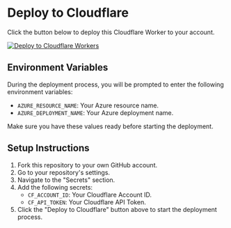 # Deploy to Cloudflare

Click the button below to deploy this Cloudflare Worker to your account.

[![Deploy to Cloudflare Workers](https://deploy.workers.cloudflare.com/button)](https://deploy.workers.cloudflare.com/?url=https://github.com/yangcheng/azure-openai)

## Environment Variables

During the deployment process, you will be prompted to enter the following environment variables:

- `AZURE_RESOURCE_NAME`: Your Azure resource name.
- `AZURE_DEPLOYMENT_NAME`: Your Azure deployment name.

Make sure you have these values ready before starting the deployment.

## Setup Instructions

1. Fork this repository to your own GitHub account.
2. Go to your repository's settings.
3. Navigate to the "Secrets" section.
4. Add the following secrets:
   - `CF_ACCOUNT_ID`: Your Cloudflare Account ID.
   - `CF_API_TOKEN`: Your Cloudflare API Token.
5. Click the "Deploy to Cloudflare" button above to start the deployment process.
